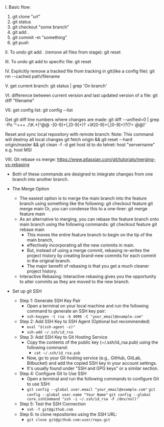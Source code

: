 I. Basic flow:
  1. git clone "url"
  2. git status
  3. git checkout "some branch"
  4. git add .
  5. git commit -m "something"
  6. git push

II. To undo git add . (remove all files from stage):
  git reset

III. To undo git add to specific file:
  git reset <file>
  
IV. Explicitly remove a tracked file from tracking in git(like a config file):
  git rm --cached path/filename
  
V. get current branch:
  git status | grep 'On branch'
  
VI. difference between current version and last updated version of a file:
  git diff "filename"
  
VII. get config list:
    git config --list

Get git diff line numbers where changes are made: git diff --unified=0 | grep -Po '^\+\+\+ ./\K.*|^@@ -[0-9]+(,[0-9]+)? \+\K[0-9]+(,[0-9]+)?(?= @@)' 

Reset and sync local repository with remote branch:
Note: This command will destroy all local changes 
git fetch origin && git reset --hard origin/master && git clean -f -d
get host id to do telnet: host "servername"
e.g. host MSI


VIII. Git rebase vs merge: https://www.atlassian.com/git/tutorials/merging-vs-rebasing
- Both of these commands are designed to integrate changes from one branch into another branch.
- The Merge Option 
  - The easiest option is to merge the main branch into the feature branch using something like the following:
    git checkout feature
    git merge main
    Or, you can condense this to a one-liner:
    git merge feature main
  - As an alternative to merging, you can rebase the feature branch onto main branch using the following commands:
  git checkout feature
  git rebase main
    - This moves the entire feature branch to begin on the tip of the main branch, 
    - effectively incorporating all the new commits in main. 
    - But, instead of using a merge commit, rebasing re-writes the project history by creating brand-new 
      commits for each commit in the original branch.
    - The major benefit of rebasing is that you get a much cleaner project history. 
  - Interactive Rebasing: Interactive rebasing gives you the opportunity to alter commits as they are moved to the new branch.

- Set up git SSH
  - Step 1: Generate SSH Key Pair
    - Open a terminal on your local machine and run the following command to generate an SSH key pair:
    - ```ssh-keygen -t rsa -b 4096 -C "your_email@example.com"```
  - Step 2: Add SSH Key to SSH Agent (Optional but recommended)
    - ```eval "$(ssh-agent -s)"```
    - ```ssh-add ~/.ssh/id_rsa```
  - Step 3: Add SSH Key to Git Hosting Service
    - Copy the contents of the public key (~/.ssh/id_rsa.pub) using the following command:
      - ```cat ~/.ssh/id_rsa.pub```
    - Now, go to your Git hosting service (e.g., GitHub, GitLab, Bitbucket) and add the copied SSH key in your account settings. 
    - It's usually found under "SSH and GPG keys" or a similar section.
  - Step 4: Configure Git to Use SSH
    - Open a terminal and run the following commands to configure Git to use SSH:
    - ```git config --global user.email "your_email@example.com"```
      ```git config --global user.name "Your Name"```
      ```git config --global core.sshCommand "ssh -i ~/.ssh/id_rsa -F /dev/null"```
  - Step 5: Test the SSH Connection
    - ```ssh -T git@github.com```
  - Step 6: to clone repositories using the SSH URL:
    - ```git clone git@github.com:user/repo.git```

